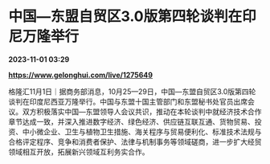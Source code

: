 # 中国—东盟自贸区3.0版第四轮谈判在印尼万隆举行

**2023-11-01 03:29**

**https://www.gelonghui.com/live/1275649**

格隆汇11月1日｜据商务部消息，10月25—29日，中国—东盟自贸区3.0版第四轮谈判在印度尼西亚万隆举行。中国与东盟十国主管部门和东盟秘书处官员出席会议。双方积极落实中国—东盟领导人会议共识，推动在本轮谈判中就经济技术合作章节达成一致，并深入推进数字经济、绿色经济、供应链互联互通、货物贸易、投资、中小微企业、卫生与植物卫生措施、海关程序与贸易便利化、标准技术法规与合格评定程序、竞争和消费者保护、法律与机制事务等领域磋商，进一步扩大经贸领域相互开放，拓展新兴领域互利务实合作。